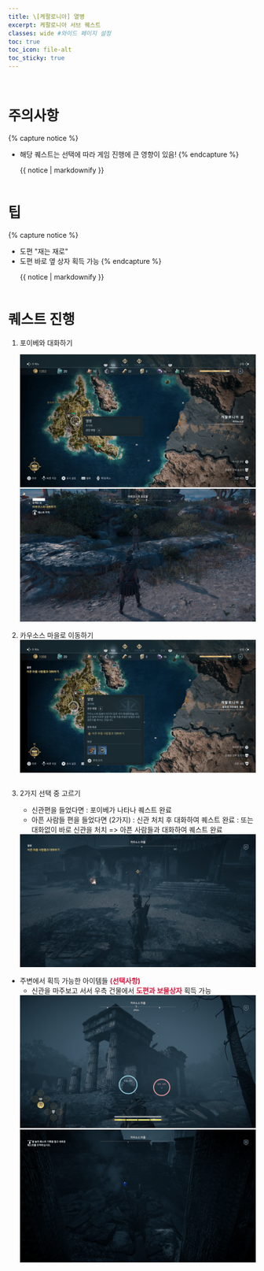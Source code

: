 ```yaml
---
title: \[케팔로니아] 열병
excerpt: 케팔로니아 서브 퀘스트
classes: wide #와이드 페이지 설정
toc: true
toc_icon: file-alt
toc_sticky: true
---
```


<head>
    <style type="text/css">
        aside { font-size: 22px; }
        section { font-size: 16px; }
        .notice--primary > ul { font-size: 14px; }
        tbody, th { text-align: center; }
        .notice--primary, .notice--warning { width: 50%; margin-left: 24px; }
        b { color: crimson; }
    </style>
</head>
<br>

# 주의사항
{% capture notice %}
* 해당 퀘스트는 선택에 따라 게임 진행에 큰 영향이 있음!
{% endcapture %}

<div class="notice--warning">{{ notice | markdownify }}</div>
<br>


# 팁
{% capture notice %}
* 도편 "재는 재로"
* 도편 바로 옆 상자 획득 가능
{% endcapture %}

<div class="notice--primary">{{ notice | markdownify }}</div>
<br>


# 퀘스트 진행

1. 포이베와 대화하기
    <figure class="half" style="margin: 0px;">
        <a href="https://raw.githubusercontent.com/kimguri/kimguri.github.io/master/assets/images/aoc/kephallonia/07-Blood-Fever/1-1.png">
            <img src="https://raw.githubusercontent.com/kimguri/kimguri.github.io/master/assets/images/aoc/kephallonia/07-Blood-Fever/1-1.png">
        </a>
        <a href="https://raw.githubusercontent.com/kimguri/kimguri.github.io/master/assets/images/aoc/kephallonia/07-Blood-Fever/1-2.png">
            <img src="https://raw.githubusercontent.com/kimguri/kimguri.github.io/master/assets/images/aoc/kephallonia/07-Blood-Fever/1-2.png">
        </a> 
    </figure>

2. 카우소스 마을로 이동하기
    <a href="https://raw.githubusercontent.com/kimguri/kimguri.github.io/master/assets/images/aoc/kephallonia/07-Blood-Fever/2.png">
        <img src="https://raw.githubusercontent.com/kimguri/kimguri.github.io/master/assets/images/aoc/kephallonia/07-Blood-Fever/2.png">
    </a>
    <pre></pre>

3. 2가지 선택 중 고르기
    - 신관편을 들었다면 : 포이베가 나타나 퀘스트 완료
    - 아픈 사람들 편을 들었다면 (2가지)
        : 신관 처치 후 대화하여 퀘스트 완료
        : 또는 대화없이 바로 신관을 처치 => 아픈 사람들과 대화하여 퀘스트 완료
    <a href="https://raw.githubusercontent.com/kimguri/kimguri.github.io/master/assets/images/aoc/kephallonia/07-Blood-Fever/4.png">
        <img src="https://raw.githubusercontent.com/kimguri/kimguri.github.io/master/assets/images/aoc/kephallonia/07-Blood-Fever/4.png">
    </a>


* 주변에서 획득 가능한 아이템들 <b>(선택사항)</b>
    - 신관을 마주보고 서서 우측 건물에서 <b>도편과 보물상자</b> 획득 가능
    <figure class="half" style="margin: 0px;">
        <a href="https://raw.githubusercontent.com/kimguri/kimguri.github.io/master/assets/images/aoc/kephallonia/07-Blood-Fever/3-1.png">
            <img src="https://raw.githubusercontent.com/kimguri/kimguri.github.io/master/assets/images/aoc/kephallonia/07-Blood-Fever/3-1.png">
        </a>
        <a href="https://raw.githubusercontent.com/kimguri/kimguri.github.io/master/assets/images/aoc/kephallonia/07-Blood-Fever/3-2.png">
            <img src="https://raw.githubusercontent.com/kimguri/kimguri.github.io/master/assets/images/aoc/kephallonia/07-Blood-Fever/3-2.png">
        </a>
    </figure>
